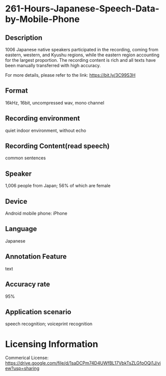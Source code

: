 # 261-Hours-Japanese-Speech-Data-by-Mobile-Phone


## Description
1006 Japanese native speakers participated in the recording, coming from eastern, western, and Kyushu regions, while the eastern region accounting for the largest proportion. The recording content is rich and all texts have been manually transferred with high accuracy.

For more details, please refer to the link: https://bit.ly/3C99S3H

## Format
16kHz, 16bit, uncompressed wav, mono channel

## Recording environment
quiet indoor environment, without echo

## Recording Content(read speech)
common sentences

## Speaker
1,006 people from Japan; 56% of which are female

## Device
Android mobile phone: iPhone

## Language
Japanese

## Annotation Feature
text

## Accuracy rate
95%

## Application scenario
speech recognition; voiceprint recognition

# Licensing Information
Commerical License: https://drive.google.com/file/d/1saDCPm74D4UWfBL17VbkTsZLGfpOQj1J/view?usp=sharing

